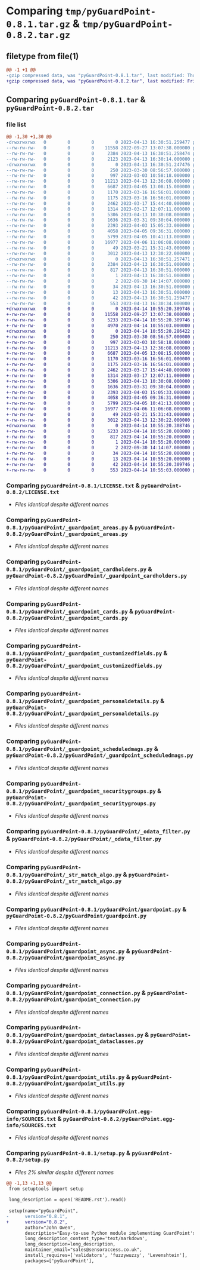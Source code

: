 # Comparing `tmp/pyGuardPoint-0.8.1.tar.gz` & `tmp/pyGuardPoint-0.8.2.tar.gz`

## filetype from file(1)

```diff
@@ -1 +1 @@
-gzip compressed data, was "pyGuardPoint-0.8.1.tar", last modified: Thu Apr 13 16:30:51 2023, max compression
+gzip compressed data, was "pyGuardPoint-0.8.2.tar", last modified: Fri Apr 14 10:55:20 2023, max compression
```

## Comparing `pyGuardPoint-0.8.1.tar` & `pyGuardPoint-0.8.2.tar`

### file list

```diff
@@ -1,30 +1,30 @@
-drwxrwxrwx   0        0        0        0 2023-04-13 16:30:51.259477 pyGuardPoint-0.8.1/
--rw-rw-rw-   0        0        0    11558 2022-09-27 13:07:38.000000 pyGuardPoint-0.8.1/LICENSE.txt
--rw-rw-rw-   0        0        0     2384 2023-04-13 16:30:51.258474 pyGuardPoint-0.8.1/PKG-INFO
--rw-rw-rw-   0        0        0     2123 2023-04-13 16:30:14.000000 pyGuardPoint-0.8.1/README.rst
-drwxrwxrwx   0        0        0        0 2023-04-13 16:30:51.247476 pyGuardPoint-0.8.1/pyGuardPoint/
--rw-rw-rw-   0        0        0      250 2023-03-30 08:56:57.000000 pyGuardPoint-0.8.1/pyGuardPoint/__init__.py
--rw-rw-rw-   0        0        0      997 2023-03-03 10:58:18.000000 pyGuardPoint-0.8.1/pyGuardPoint/_guardpoint_areas.py
--rw-rw-rw-   0        0        0    11213 2023-04-13 12:36:08.000000 pyGuardPoint-0.8.1/pyGuardPoint/_guardpoint_cardholders.py
--rw-rw-rw-   0        0        0     6687 2023-04-05 13:08:15.000000 pyGuardPoint-0.8.1/pyGuardPoint/_guardpoint_cards.py
--rw-rw-rw-   0        0        0     1170 2023-03-16 16:56:01.000000 pyGuardPoint-0.8.1/pyGuardPoint/_guardpoint_customizedfields.py
--rw-rw-rw-   0        0        0     1175 2023-03-16 16:56:01.000000 pyGuardPoint-0.8.1/pyGuardPoint/_guardpoint_personaldetails.py
--rw-rw-rw-   0        0        0     2462 2023-03-17 15:44:40.000000 pyGuardPoint-0.8.1/pyGuardPoint/_guardpoint_scheduledmags.py
--rw-rw-rw-   0        0        0     1314 2023-03-17 12:07:11.000000 pyGuardPoint-0.8.1/pyGuardPoint/_guardpoint_securitygroups.py
--rw-rw-rw-   0        0        0     5306 2023-04-13 10:30:08.000000 pyGuardPoint-0.8.1/pyGuardPoint/_odata_filter.py
--rw-rw-rw-   0        0        0     1636 2023-03-31 09:30:04.000000 pyGuardPoint-0.8.1/pyGuardPoint/_str_match_algo.py
--rw-rw-rw-   0        0        0     2393 2023-04-03 15:05:33.000000 pyGuardPoint-0.8.1/pyGuardPoint/guardpoint.py
--rw-rw-rw-   0        0        0     4058 2023-04-05 09:36:31.000000 pyGuardPoint-0.8.1/pyGuardPoint/guardpoint_async.py
--rw-rw-rw-   0        0        0     5799 2023-04-05 10:41:13.000000 pyGuardPoint-0.8.1/pyGuardPoint/guardpoint_connection.py
--rw-rw-rw-   0        0        0    16977 2023-04-06 11:06:08.000000 pyGuardPoint-0.8.1/pyGuardPoint/guardpoint_dataclasses.py
--rw-rw-rw-   0        0        0       49 2023-03-21 15:31:43.000000 pyGuardPoint-0.8.1/pyGuardPoint/guardpoint_error.py
--rw-rw-rw-   0        0        0     3012 2023-04-13 12:30:22.000000 pyGuardPoint-0.8.1/pyGuardPoint/guardpoint_utils.py
-drwxrwxrwx   0        0        0        0 2023-04-13 16:30:51.257471 pyGuardPoint-0.8.1/pyGuardPoint.egg-info/
--rw-rw-rw-   0        0        0     2384 2023-04-13 16:30:51.000000 pyGuardPoint-0.8.1/pyGuardPoint.egg-info/PKG-INFO
--rw-rw-rw-   0        0        0      817 2023-04-13 16:30:51.000000 pyGuardPoint-0.8.1/pyGuardPoint.egg-info/SOURCES.txt
--rw-rw-rw-   0        0        0        1 2023-04-13 16:30:51.000000 pyGuardPoint-0.8.1/pyGuardPoint.egg-info/dependency_links.txt
--rw-rw-rw-   0        0        0        2 2022-09-30 14:14:07.000000 pyGuardPoint-0.8.1/pyGuardPoint.egg-info/not-zip-safe
--rw-rw-rw-   0        0        0       34 2023-04-13 16:30:51.000000 pyGuardPoint-0.8.1/pyGuardPoint.egg-info/requires.txt
--rw-rw-rw-   0        0        0       13 2023-04-13 16:30:51.000000 pyGuardPoint-0.8.1/pyGuardPoint.egg-info/top_level.txt
--rw-rw-rw-   0        0        0       42 2023-04-13 16:30:51.259477 pyGuardPoint-0.8.1/setup.cfg
--rw-rw-rw-   0        0        0      553 2023-04-13 16:30:34.000000 pyGuardPoint-0.8.1/setup.py
+drwxrwxrwx   0        0        0        0 2023-04-14 10:55:20.309746 pyGuardPoint-0.8.2/
+-rw-rw-rw-   0        0        0    11558 2022-09-27 13:07:38.000000 pyGuardPoint-0.8.2/LICENSE.txt
+-rw-rw-rw-   0        0        0     5233 2023-04-14 10:55:20.309746 pyGuardPoint-0.8.2/PKG-INFO
+-rw-rw-rw-   0        0        0     4970 2023-04-14 10:55:03.000000 pyGuardPoint-0.8.2/README.rst
+drwxrwxrwx   0        0        0        0 2023-04-14 10:55:20.286422 pyGuardPoint-0.8.2/pyGuardPoint/
+-rw-rw-rw-   0        0        0      250 2023-03-30 08:56:57.000000 pyGuardPoint-0.8.2/pyGuardPoint/__init__.py
+-rw-rw-rw-   0        0        0      997 2023-03-03 10:58:18.000000 pyGuardPoint-0.8.2/pyGuardPoint/_guardpoint_areas.py
+-rw-rw-rw-   0        0        0    11213 2023-04-13 12:36:08.000000 pyGuardPoint-0.8.2/pyGuardPoint/_guardpoint_cardholders.py
+-rw-rw-rw-   0        0        0     6687 2023-04-05 13:08:15.000000 pyGuardPoint-0.8.2/pyGuardPoint/_guardpoint_cards.py
+-rw-rw-rw-   0        0        0     1170 2023-03-16 16:56:01.000000 pyGuardPoint-0.8.2/pyGuardPoint/_guardpoint_customizedfields.py
+-rw-rw-rw-   0        0        0     1175 2023-03-16 16:56:01.000000 pyGuardPoint-0.8.2/pyGuardPoint/_guardpoint_personaldetails.py
+-rw-rw-rw-   0        0        0     2462 2023-03-17 15:44:40.000000 pyGuardPoint-0.8.2/pyGuardPoint/_guardpoint_scheduledmags.py
+-rw-rw-rw-   0        0        0     1314 2023-03-17 12:07:11.000000 pyGuardPoint-0.8.2/pyGuardPoint/_guardpoint_securitygroups.py
+-rw-rw-rw-   0        0        0     5306 2023-04-13 10:30:08.000000 pyGuardPoint-0.8.2/pyGuardPoint/_odata_filter.py
+-rw-rw-rw-   0        0        0     1636 2023-03-31 09:30:04.000000 pyGuardPoint-0.8.2/pyGuardPoint/_str_match_algo.py
+-rw-rw-rw-   0        0        0     2393 2023-04-03 15:05:33.000000 pyGuardPoint-0.8.2/pyGuardPoint/guardpoint.py
+-rw-rw-rw-   0        0        0     4058 2023-04-05 09:36:31.000000 pyGuardPoint-0.8.2/pyGuardPoint/guardpoint_async.py
+-rw-rw-rw-   0        0        0     5799 2023-04-05 10:41:13.000000 pyGuardPoint-0.8.2/pyGuardPoint/guardpoint_connection.py
+-rw-rw-rw-   0        0        0    16977 2023-04-06 11:06:08.000000 pyGuardPoint-0.8.2/pyGuardPoint/guardpoint_dataclasses.py
+-rw-rw-rw-   0        0        0       49 2023-03-21 15:31:43.000000 pyGuardPoint-0.8.2/pyGuardPoint/guardpoint_error.py
+-rw-rw-rw-   0        0        0     3012 2023-04-13 12:30:22.000000 pyGuardPoint-0.8.2/pyGuardPoint/guardpoint_utils.py
+drwxrwxrwx   0        0        0        0 2023-04-14 10:55:20.308746 pyGuardPoint-0.8.2/pyGuardPoint.egg-info/
+-rw-rw-rw-   0        0        0     5233 2023-04-14 10:55:20.000000 pyGuardPoint-0.8.2/pyGuardPoint.egg-info/PKG-INFO
+-rw-rw-rw-   0        0        0      817 2023-04-14 10:55:20.000000 pyGuardPoint-0.8.2/pyGuardPoint.egg-info/SOURCES.txt
+-rw-rw-rw-   0        0        0        1 2023-04-14 10:55:20.000000 pyGuardPoint-0.8.2/pyGuardPoint.egg-info/dependency_links.txt
+-rw-rw-rw-   0        0        0        2 2022-09-30 14:14:07.000000 pyGuardPoint-0.8.2/pyGuardPoint.egg-info/not-zip-safe
+-rw-rw-rw-   0        0        0       34 2023-04-14 10:55:20.000000 pyGuardPoint-0.8.2/pyGuardPoint.egg-info/requires.txt
+-rw-rw-rw-   0        0        0       13 2023-04-14 10:55:20.000000 pyGuardPoint-0.8.2/pyGuardPoint.egg-info/top_level.txt
+-rw-rw-rw-   0        0        0       42 2023-04-14 10:55:20.309746 pyGuardPoint-0.8.2/setup.cfg
+-rw-rw-rw-   0        0        0      553 2023-04-14 10:55:03.000000 pyGuardPoint-0.8.2/setup.py
```

### Comparing `pyGuardPoint-0.8.1/LICENSE.txt` & `pyGuardPoint-0.8.2/LICENSE.txt`

 * *Files identical despite different names*

### Comparing `pyGuardPoint-0.8.1/pyGuardPoint/_guardpoint_areas.py` & `pyGuardPoint-0.8.2/pyGuardPoint/_guardpoint_areas.py`

 * *Files identical despite different names*

### Comparing `pyGuardPoint-0.8.1/pyGuardPoint/_guardpoint_cardholders.py` & `pyGuardPoint-0.8.2/pyGuardPoint/_guardpoint_cardholders.py`

 * *Files identical despite different names*

### Comparing `pyGuardPoint-0.8.1/pyGuardPoint/_guardpoint_cards.py` & `pyGuardPoint-0.8.2/pyGuardPoint/_guardpoint_cards.py`

 * *Files identical despite different names*

### Comparing `pyGuardPoint-0.8.1/pyGuardPoint/_guardpoint_customizedfields.py` & `pyGuardPoint-0.8.2/pyGuardPoint/_guardpoint_customizedfields.py`

 * *Files identical despite different names*

### Comparing `pyGuardPoint-0.8.1/pyGuardPoint/_guardpoint_personaldetails.py` & `pyGuardPoint-0.8.2/pyGuardPoint/_guardpoint_personaldetails.py`

 * *Files identical despite different names*

### Comparing `pyGuardPoint-0.8.1/pyGuardPoint/_guardpoint_scheduledmags.py` & `pyGuardPoint-0.8.2/pyGuardPoint/_guardpoint_scheduledmags.py`

 * *Files identical despite different names*

### Comparing `pyGuardPoint-0.8.1/pyGuardPoint/_guardpoint_securitygroups.py` & `pyGuardPoint-0.8.2/pyGuardPoint/_guardpoint_securitygroups.py`

 * *Files identical despite different names*

### Comparing `pyGuardPoint-0.8.1/pyGuardPoint/_odata_filter.py` & `pyGuardPoint-0.8.2/pyGuardPoint/_odata_filter.py`

 * *Files identical despite different names*

### Comparing `pyGuardPoint-0.8.1/pyGuardPoint/_str_match_algo.py` & `pyGuardPoint-0.8.2/pyGuardPoint/_str_match_algo.py`

 * *Files identical despite different names*

### Comparing `pyGuardPoint-0.8.1/pyGuardPoint/guardpoint.py` & `pyGuardPoint-0.8.2/pyGuardPoint/guardpoint.py`

 * *Files identical despite different names*

### Comparing `pyGuardPoint-0.8.1/pyGuardPoint/guardpoint_async.py` & `pyGuardPoint-0.8.2/pyGuardPoint/guardpoint_async.py`

 * *Files identical despite different names*

### Comparing `pyGuardPoint-0.8.1/pyGuardPoint/guardpoint_connection.py` & `pyGuardPoint-0.8.2/pyGuardPoint/guardpoint_connection.py`

 * *Files identical despite different names*

### Comparing `pyGuardPoint-0.8.1/pyGuardPoint/guardpoint_dataclasses.py` & `pyGuardPoint-0.8.2/pyGuardPoint/guardpoint_dataclasses.py`

 * *Files identical despite different names*

### Comparing `pyGuardPoint-0.8.1/pyGuardPoint/guardpoint_utils.py` & `pyGuardPoint-0.8.2/pyGuardPoint/guardpoint_utils.py`

 * *Files identical despite different names*

### Comparing `pyGuardPoint-0.8.1/pyGuardPoint.egg-info/SOURCES.txt` & `pyGuardPoint-0.8.2/pyGuardPoint.egg-info/SOURCES.txt`

 * *Files identical despite different names*

### Comparing `pyGuardPoint-0.8.1/setup.py` & `pyGuardPoint-0.8.2/setup.py`

 * *Files 2% similar despite different names*

```diff
@@ -1,13 +1,13 @@
 from setuptools import setup
 
 long_description = open('README.rst').read()
 
 setup(name="pyGuardPoint",
-      version="0.8.1",
+      version="0.8.2",
       author="John Owen",
       description="Easy-to-use Python module implementing GuardPoint's WebAPI",
       long_description_content_type='text/markdown',
       long_description=long_description,
       maintainer_email="sales@sensoraccess.co.uk",
       install_requires=['validators', 'fuzzywuzzy', 'Levenshtein'],
       packages=['pyGuardPoint'],
```

